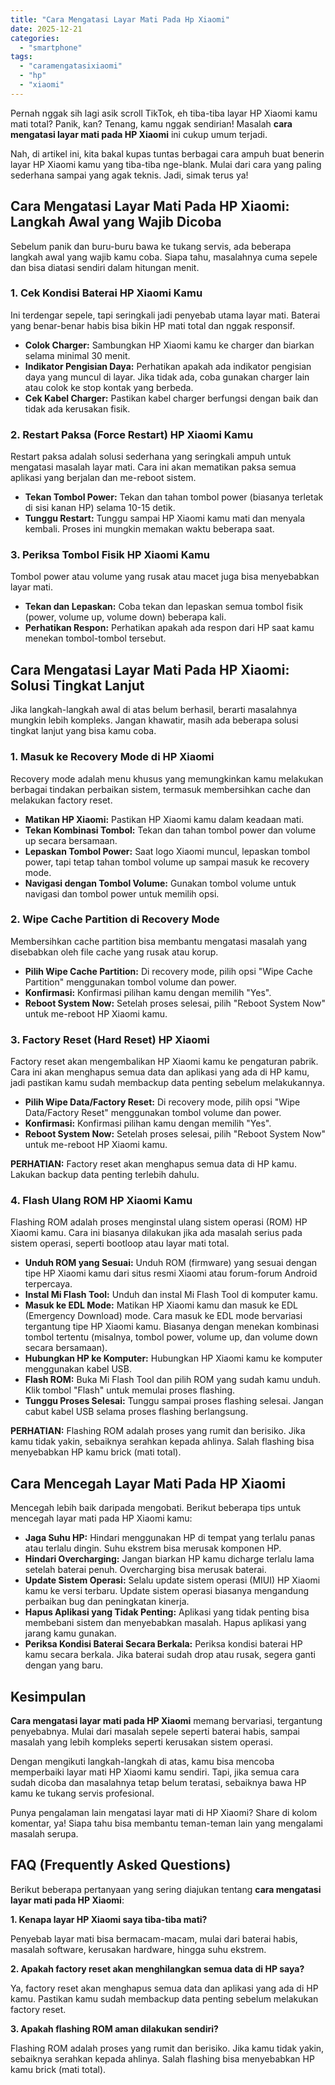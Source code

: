 ```yaml
---
title: "Cara Mengatasi Layar Mati Pada Hp Xiaomi"
date: 2025-12-21
categories: 
  - "smartphone"
tags: 
  - "caramengatasixiaomi"
  - "hp"
  - "xiaomi"
---
```


Pernah nggak sih lagi asik scroll TikTok, eh tiba-tiba layar HP Xiaomi kamu mati total? Panik, kan? Tenang, kamu nggak sendirian! Masalah **cara mengatasi layar mati pada HP Xiaomi** ini cukup umum terjadi.

Nah, di artikel ini, kita bakal kupas tuntas berbagai cara ampuh buat benerin layar HP Xiaomi kamu yang tiba-tiba nge-blank. Mulai dari cara yang paling sederhana sampai yang agak teknis. Jadi, simak terus ya!

## Cara Mengatasi Layar Mati Pada HP Xiaomi: Langkah Awal yang Wajib Dicoba

Sebelum panik dan buru-buru bawa ke tukang servis, ada beberapa langkah awal yang wajib kamu coba. Siapa tahu, masalahnya cuma sepele dan bisa diatasi sendiri dalam hitungan menit.

### 1\. Cek Kondisi Baterai HP Xiaomi Kamu

Ini terdengar sepele, tapi seringkali jadi penyebab utama layar mati. Baterai yang benar-benar habis bisa bikin HP mati total dan nggak responsif.

- **Colok Charger:** Sambungkan HP Xiaomi kamu ke charger dan biarkan selama minimal 30 menit.
- **Indikator Pengisian Daya:** Perhatikan apakah ada indikator pengisian daya yang muncul di layar. Jika tidak ada, coba gunakan charger lain atau colok ke stop kontak yang berbeda.
- **Cek Kabel Charger:** Pastikan kabel charger berfungsi dengan baik dan tidak ada kerusakan fisik.

### 2\. Restart Paksa (Force Restart) HP Xiaomi Kamu

Restart paksa adalah solusi sederhana yang seringkali ampuh untuk mengatasi masalah layar mati. Cara ini akan mematikan paksa semua aplikasi yang berjalan dan me-reboot sistem.

- **Tekan Tombol Power:** Tekan dan tahan tombol power (biasanya terletak di sisi kanan HP) selama 10-15 detik.
- **Tunggu Restart:** Tunggu sampai HP Xiaomi kamu mati dan menyala kembali. Proses ini mungkin memakan waktu beberapa saat.

### 3\. Periksa Tombol Fisik HP Xiaomi Kamu

Tombol power atau volume yang rusak atau macet juga bisa menyebabkan layar mati.

- **Tekan dan Lepaskan:** Coba tekan dan lepaskan semua tombol fisik (power, volume up, volume down) beberapa kali.
- **Perhatikan Respon:** Perhatikan apakah ada respon dari HP saat kamu menekan tombol-tombol tersebut.

## Cara Mengatasi Layar Mati Pada HP Xiaomi: Solusi Tingkat Lanjut

Jika langkah-langkah awal di atas belum berhasil, berarti masalahnya mungkin lebih kompleks. Jangan khawatir, masih ada beberapa solusi tingkat lanjut yang bisa kamu coba.

### 1\. Masuk ke Recovery Mode di HP Xiaomi

Recovery mode adalah menu khusus yang memungkinkan kamu melakukan berbagai tindakan perbaikan sistem, termasuk membersihkan cache dan melakukan factory reset.

- **Matikan HP Xiaomi:** Pastikan HP Xiaomi kamu dalam keadaan mati.
- **Tekan Kombinasi Tombol:** Tekan dan tahan tombol power dan volume up secara bersamaan.
- **Lepaskan Tombol Power:** Saat logo Xiaomi muncul, lepaskan tombol power, tapi tetap tahan tombol volume up sampai masuk ke recovery mode.
- **Navigasi dengan Tombol Volume:** Gunakan tombol volume untuk navigasi dan tombol power untuk memilih opsi.

### 2\. Wipe Cache Partition di Recovery Mode

Membersihkan cache partition bisa membantu mengatasi masalah yang disebabkan oleh file cache yang rusak atau korup.

- **Pilih Wipe Cache Partition:** Di recovery mode, pilih opsi "Wipe Cache Partition" menggunakan tombol volume dan power.
- **Konfirmasi:** Konfirmasi pilihan kamu dengan memilih "Yes".
- **Reboot System Now:** Setelah proses selesai, pilih "Reboot System Now" untuk me-reboot HP Xiaomi kamu.

### 3\. Factory Reset (Hard Reset) HP Xiaomi

Factory reset akan mengembalikan HP Xiaomi kamu ke pengaturan pabrik. Cara ini akan menghapus semua data dan aplikasi yang ada di HP kamu, jadi pastikan kamu sudah membackup data penting sebelum melakukannya.

- **Pilih Wipe Data/Factory Reset:** Di recovery mode, pilih opsi "Wipe Data/Factory Reset" menggunakan tombol volume dan power.
- **Konfirmasi:** Konfirmasi pilihan kamu dengan memilih "Yes".
- **Reboot System Now:** Setelah proses selesai, pilih "Reboot System Now" untuk me-reboot HP Xiaomi kamu.

**PERHATIAN:** Factory reset akan menghapus semua data di HP kamu. Lakukan backup data penting terlebih dahulu.

### 4\. Flash Ulang ROM HP Xiaomi Kamu

Flashing ROM adalah proses menginstal ulang sistem operasi (ROM) HP Xiaomi kamu. Cara ini biasanya dilakukan jika ada masalah serius pada sistem operasi, seperti bootloop atau layar mati total.

- **Unduh ROM yang Sesuai:** Unduh ROM (firmware) yang sesuai dengan tipe HP Xiaomi kamu dari situs resmi Xiaomi atau forum-forum Android terpercaya.
- **Instal Mi Flash Tool:** Unduh dan instal Mi Flash Tool di komputer kamu.
- **Masuk ke EDL Mode:** Matikan HP Xiaomi kamu dan masuk ke EDL (Emergency Download) mode. Cara masuk ke EDL mode bervariasi tergantung tipe HP Xiaomi kamu. Biasanya dengan menekan kombinasi tombol tertentu (misalnya, tombol power, volume up, dan volume down secara bersamaan).
- **Hubungkan HP ke Komputer:** Hubungkan HP Xiaomi kamu ke komputer menggunakan kabel USB.
- **Flash ROM:** Buka Mi Flash Tool dan pilih ROM yang sudah kamu unduh. Klik tombol "Flash" untuk memulai proses flashing.
- **Tunggu Proses Selesai:** Tunggu sampai proses flashing selesai. Jangan cabut kabel USB selama proses flashing berlangsung.

**PERHATIAN:** Flashing ROM adalah proses yang rumit dan berisiko. Jika kamu tidak yakin, sebaiknya serahkan kepada ahlinya. Salah flashing bisa menyebabkan HP kamu brick (mati total).

## Cara Mencegah Layar Mati Pada HP Xiaomi

Mencegah lebih baik daripada mengobati. Berikut beberapa tips untuk mencegah layar mati pada HP Xiaomi kamu:

- **Jaga Suhu HP:** Hindari menggunakan HP di tempat yang terlalu panas atau terlalu dingin. Suhu ekstrem bisa merusak komponen HP.
- **Hindari Overcharging:** Jangan biarkan HP kamu dicharge terlalu lama setelah baterai penuh. Overcharging bisa merusak baterai.
- **Update Sistem Operasi:** Selalu update sistem operasi (MIUI) HP Xiaomi kamu ke versi terbaru. Update sistem operasi biasanya mengandung perbaikan bug dan peningkatan kinerja.
- **Hapus Aplikasi yang Tidak Penting:** Aplikasi yang tidak penting bisa membebani sistem dan menyebabkan masalah. Hapus aplikasi yang jarang kamu gunakan.
- **Periksa Kondisi Baterai Secara Berkala:** Periksa kondisi baterai HP kamu secara berkala. Jika baterai sudah drop atau rusak, segera ganti dengan yang baru.

## Kesimpulan

**Cara mengatasi layar mati pada HP Xiaomi** memang bervariasi, tergantung penyebabnya. Mulai dari masalah sepele seperti baterai habis, sampai masalah yang lebih kompleks seperti kerusakan sistem operasi.

Dengan mengikuti langkah-langkah di atas, kamu bisa mencoba memperbaiki layar mati HP Xiaomi kamu sendiri. Tapi, jika semua cara sudah dicoba dan masalahnya tetap belum teratasi, sebaiknya bawa HP kamu ke tukang servis profesional.

Punya pengalaman lain mengatasi layar mati di HP Xiaomi? Share di kolom komentar, ya! Siapa tahu bisa membantu teman-teman lain yang mengalami masalah serupa.

## FAQ (Frequently Asked Questions)

Berikut beberapa pertanyaan yang sering diajukan tentang **cara mengatasi layar mati pada HP Xiaomi**:

**1\. Kenapa layar HP Xiaomi saya tiba-tiba mati?**

Penyebab layar mati bisa bermacam-macam, mulai dari baterai habis, masalah software, kerusakan hardware, hingga suhu ekstrem.

**2\. Apakah factory reset akan menghilangkan semua data di HP saya?**

Ya, factory reset akan menghapus semua data dan aplikasi yang ada di HP kamu. Pastikan kamu sudah membackup data penting sebelum melakukan factory reset.

**3\. Apakah flashing ROM aman dilakukan sendiri?**

Flashing ROM adalah proses yang rumit dan berisiko. Jika kamu tidak yakin, sebaiknya serahkan kepada ahlinya. Salah flashing bisa menyebabkan HP kamu brick (mati total).
